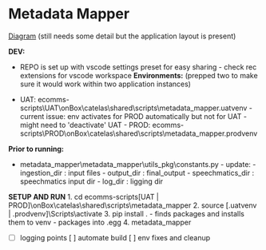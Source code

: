 
# Metadata Mapper 

[Diagram](https://acacg-my.sharepoint.com/:u:/g/personal/daniel_ginzberg_acaglobal_com/ESYq4X_7jVVGjkrTiS7fY5cBNAiClqaaSkHM3MQRAr_kbA ) 
(still needs some detail but the application layout is present)

  __DEV:__
- REPO is set up with vscode settings preset for easy sharing
            - check rec extensions for vscode workspace
 __Environments:__
    (prepped two to make sure it would work within two application instances)

- UAT: ecomms-scripts\UAT\onBox\catelas\shared\scripts\metadata_mapper\.uatvenv
            - current issue: env activates for PROD automatically but not for UAT
            - might need to 'deactivate' UAT
        - PROD: ecomms-scripts\PROD\onBox\catelas\shared\scripts\metadata_mapper\.prodvenv

__Prior to running:__
- metadata_mapper\metadata_mapper\utils_pkg\constants.py
            - update: 
                - ingestion_dir : input files
                - output_dir : final_output
                - speechmatics_dir : speechmatics input dir
                - log_dir : ligging dir
        

 __SETUP AND RUN__
    1. cd ecomms-scripts\[UAT | PROD]\onBox\catelas\shared\scripts\metadata_mapper
    2. source \[.uatvenv | .prodvenv]\Scripts\activate
    3. pip install .
        - finds packages and installs them to venv
        - packages into .egg
    4. metadata_mapper 


  - [ ] logging points
          [ ] automate build
          [ ] env fixes and cleanup 
